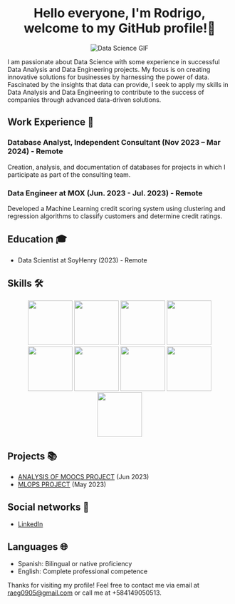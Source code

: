 <div align="center">

# Hello everyone, I'm Rodrigo, welcome to my GitHub profile!👋

</div>

<div align="center">

![Data Science GIF](https://media.giphy.com/media/GMp6XOxRv6FnBFjTdZ/giphy.gif)

</div>

I am passionate about Data Science with some experience in successful Data Analysis and Data Engineering projects. My focus is on creating innovative solutions for businesses by harnessing the power of data. Fascinated by the insights that data can provide, I seek to apply my skills in Data Analysis and Data Engineering to contribute to the success of companies through advanced data-driven solutions.

## Work Experience 🚀

### Database Analyst, Independent Consultant (Nov 2023 – Mar 2024) - Remote

Creation, analysis, and documentation of databases for projects in which I participate as part of the consulting team.

### Data Engineer at MOX (Jun. 2023 - Jul. 2023) - Remote

Developed a Machine Learning credit scoring system using clustering and regression algorithms to classify customers and determine credit ratings.

## Education 🎓

- Data Scientist at SoyHenry (2023) - Remote


## Skills 🛠️


<p align="center">
  <img src="https://drive.google.com/uc?export=view&id=1wLjqGXWKzhhfDAZcEhYQV9u4f1ZTuC7O" width="100" height="100">
  <img src="https://drive.google.com/uc?export=view&id=1zyxvWrXyAoaYn2_N2EPQtXpxFXsH9Ye2" width="100" height="100">
  <img src="https://drive.google.com/uc?export=view&id=1dswuIZ3xc5B5n7vwiqD9Q8n173lwN-kN" width="100" height="100">
  <img src="https://drive.google.com/uc?export=view&id=1sln5jidjdeSF9EbOm7xZXj4JmGTtsQgt" width="100" height="100">
  <img src="https://drive.google.com/uc?export=view&id=1PFY2bbRZRgSiCDRaATprQiCjQdwlxOJb" width="100" height="100">
  <img src="https://drive.google.com/uc?export=view&id=1D6bBNO1sYLyXkmKGaaBQLQpnv7hlXsKg" width="100" height="100">
  <img src="https://drive.google.com/uc?export=view&id=1YzJaIyLZ0w9_DXCLLoYPjYigy0YJIJRd" width="100" height="100">
  <img src="https://drive.google.com/uc?export=view&id=174kg92cH-1aiyCA3p1bS-cAcztKs9ctA" width="100" height="100">
  <img src="https://drive.google.com/uc?export=view&id=1OUYf8Ntr6gJQThtY_VI1MDISdIcIa4em" width="100" height="100">


## Projects 📚

- [ANALYSIS OF MOOCS PROJECT](https://github.com/DauntLessTKD/Data_Analyst_Individual_Project_2) (Jun 2023)
- [MLOPS PROJECT](https://github.com/DauntLessTKD/Movies-Recomendation-ML-Project) (May 2023)

## Social networks 🔗

- [LinkedIn](https://www.linkedin.com/in/rodrigo-escalona-7578a4233/)



## Languages 🌐

- Spanish: Bilingual or native proficiency
- English: Complete professional competence



Thanks for visiting my profile! Feel free to contact me via email at raeg0905@gmail.com or call me at +584149050513.
